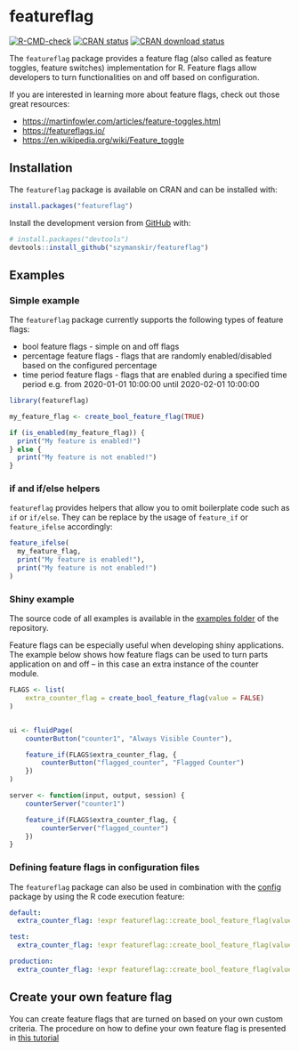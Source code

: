 
<!-- README.md is generated from README.Rmd. Please edit that file -->

# featureflag

<!-- badges: start -->

[![R-CMD-check](https://github.com/szymanskir/featureflag/actions/workflows/R-CMD-check.yaml/badge.svg)](https://github.com/szymanskir/featureflag/actions/workflows/R-CMD-check.yaml)
[![CRAN
status](https://www.r-pkg.org/badges/version/featureflag)](https://CRAN.R-project.org/package=featureflag)
[![CRAN download
status](https://cranlogs.r-pkg.org/badges/grand-total/featureflag)](https://CRAN.R-project.org/package=featureflag)
<!-- badges: end -->

The `featureflag` package provides a feature flag (also called as
feature toggles, feature switches) implementation for R. Feature flags
allow developers to turn functionalities on and off based on
configuration.

If you are interested in learning more about feature flags, check out
those great resources:

- <https://martinfowler.com/articles/feature-toggles.html>
- <https://featureflags.io/>
- <https://en.wikipedia.org/wiki/Feature_toggle>

## Installation

The `featureflag` package is available on CRAN and can be installed
with:

``` r
install.packages("featureflag")
```

Install the development version from [GitHub](https://github.com/) with:

``` r
# install.packages("devtools")
devtools::install_github("szymanskir/featureflag")
```

## Examples

### Simple example

The `featureflag` package currently supports the following types of
feature flags:

- bool feature flags - simple on and off flags
- percentage feature flags - flags that are randomly enabled/disabled
  based on the configured percentage
- time period feature flags - flags that are enabled during a specified
  time period e.g. from 2020-01-01 10:00:00 until 2020-02-01 10:00:00

``` r
library(featureflag)

my_feature_flag <- create_bool_feature_flag(TRUE)

if (is_enabled(my_feature_flag)) {
  print("My feature is enabled!")
} else {
  print("My feature is not enabled!")
}
```

### if and if/else helpers

`featureflag` provides helpers that allow you to omit boilerplate code
such as `if` or `if/else`. They can be replace by the usage of
`feature_if` or `feature_ifelse` accordingly:

``` r
feature_ifelse(
  my_feature_flag,
  print("My feature is enabled!"),
  print("My feature is not enabled!")
)
```

### Shiny example

The source code of all examples is available in the [examples
folder](https://github.com/szymanskir/featureflag/tree/master/examples)
of the repository.

Feature flags can be especially useful when developing shiny
applications. The example below shows how feature flags can be used to
turn parts application on and off – in this case an extra instance of
the counter module.

``` r
FLAGS <- list(
    extra_counter_flag = create_bool_feature_flag(value = FALSE)
)


ui <- fluidPage(
    counterButton("counter1", "Always Visible Counter"),

    feature_if(FLAGS$extra_counter_flag, {
        counterButton("flagged_counter", "Flagged Counter")
    })
)

server <- function(input, output, session) {
    counterServer("counter1")

    feature_if(FLAGS$extra_counter_flag, {
        counterServer("flagged_counter")
    })
}
```

### Defining feature flags in configuration files

The `featureflag` package can also be used in combination with the
[config](https://CRAN.R-project.org/package=config) package by using the
R code execution feature:

``` yml
default:
  extra_counter_flag: !expr featureflag::create_bool_feature_flag(value = TRUE)

test:
  extra_counter_flag: !expr featureflag::create_bool_feature_flag(value = TRUE)

production:
  extra_counter_flag: !expr featureflag::create_bool_feature_flag(value = FALSE)
```

## Create your own feature flag

You can create feature flags that are turned on based on your own custom
criteria. The procedure on how to define your own feature flag is
presented in [this
tutorial](https://github.com/szymanskir/featureflag/blob/master/docs/define-custom-feature-flags.md)
